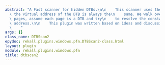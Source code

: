 ```yaml
---
abstract: "A Fast scanner for hidden DTBs.\n\n    This scanner uses the fact that\
  \ the virtual address of the DTB is always the\n    same. We walk over all the physical\
  \ pages, assume each page is a DTB and try\n    to resolve the constant to a physical\
  \ address.\n\n    This plugin was written based on ideas and discussion with thomasdullien.\n\
  \    "
args: {}
class_name: DTBScan2
epydoc: rekall.plugins.windows.pfn.DTBScan2-class.html
layout: plugin
module: rekall.plugins.windows.pfn
title: dtbscan2
---
```




